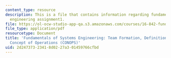 ```yaml
---
content_type: resource
description: This is a file that contains information regarding fundamentals of systems
  engineering assignment1.
file: https://ol-ocw-studio-app-qa.s3.amazonaws.com/courses/16-842-fundamentals-of-systems-engineering-fall-2015/2d24737323418d0227a301459766cfbd_MIT16_842F15_Assignment1.pdf
file_type: application/pdf
resourcetype: Document
title: 'Fundamentals of Systems Engineering: Team Formation, Definitions, Stakeholders,
  Concept of Operations (CONOPS)'
uid: 2d247373-2341-8d02-27a3-01459766cfbd
---
```

